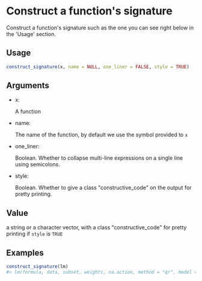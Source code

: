 # Construct a function's signature

Construct a function's signature such as the one you can see right below
in the 'Usage' section.

## Usage

``` r
construct_signature(x, name = NULL, one_liner = FALSE, style = TRUE)
```

## Arguments

- x:

  A function

- name:

  The name of the function, by default we use the symbol provided to `x`

- one_liner:

  Boolean. Whether to collapse multi-line expressions on a single line
  using semicolons.

- style:

  Boolean. Whether to give a class "constructive_code" on the output for
  pretty printing.

## Value

a string or a character vector, with a class "constructive_code" for
pretty printing if `style` is `TRUE`

## Examples

``` r
construct_signature(lm)
#> lm(formula, data, subset, weights, na.action, method = "qr", model = TRUE, x = FALSE, y = FALSE, qr = TRUE, singular.ok = TRUE, contrasts = NULL, offset, ...)
```
